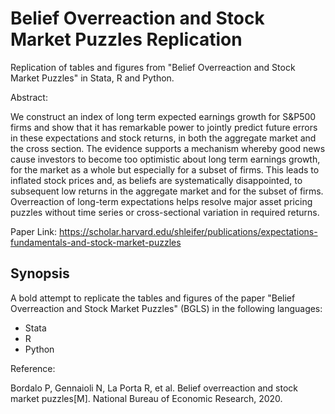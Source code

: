 # Belief Overreaction and Stock Market Puzzles Replication
 Replication of tables and figures from "Belief Overreaction and Stock Market Puzzles" in Stata, R and Python.
 
Abstract:

We construct an index of long term expected earnings growth for S&P500 firms and show that it has remarkable power to jointly predict future errors in these expectations and stock returns, in both the aggregate market and the cross section. The evidence supports a mechanism whereby good news cause investors to become too optimistic about long term earnings growth, for the market as a whole but especially for a subset of firms. This leads to inflated stock prices and, as beliefs are systematically disappointed, to subsequent low returns in the aggregate market and for the subset of firms. Overreaction of long-term expectations helps resolve major asset pricing puzzles without time series or cross-sectional variation in required returns.
 
 Paper Link: https://scholar.harvard.edu/shleifer/publications/expectations-fundamentals-and-stock-market-puzzles

 ## Synopsis

A bold attempt to replicate the tables and figures of the paper "Belief Overreaction and Stock Market Puzzles" (BGLS) in the following languages:
* Stata
* R
* Python

Reference:

Bordalo P, Gennaioli N, La Porta R, et al. Belief overreaction and stock market puzzles[M]. National Bureau of Economic Research, 2020.
